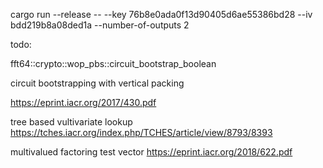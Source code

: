 

cargo run --release -- --key 76b8e0ada0f13d90405d6ae55386bd28 --iv bdd219b8a08ded1a --number-of-outputs 2

todo:



fft64::crypto::wop_pbs::circuit_bootstrap_boolean

circuit bootstrapping with vertical packing

<https://eprint.iacr.org/2017/430.pdf>

tree based vultivariate lookup
<https://tches.iacr.org/index.php/TCHES/article/view/8793/8393>

multivalued factoring test vector
<https://eprint.iacr.org/2018/622.pdf>
